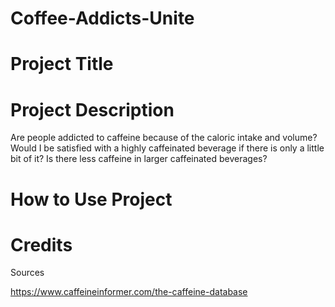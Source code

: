 # Coffee-Addicts-Unite

# Project Title

# Project Description
Are people addicted to caffeine because of the caloric intake and volume? Would I be satisfied with a highly caffeinated beverage if there is only a little bit of it? Is there less caffeine in larger caffeinated beverages?

# How to Use Project

# Credits

Sources

https://www.caffeineinformer.com/the-caffeine-database
